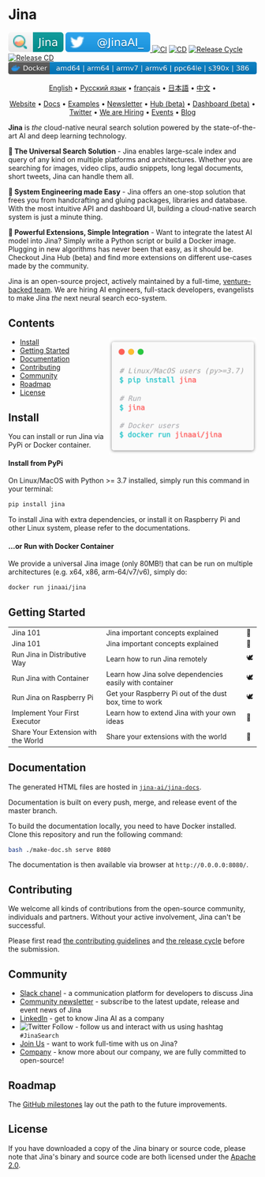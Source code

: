 # Jina

[![Jina](./.github/jina-badge.svg)](https://jina.ai)
<a href="https://twitter.com/intent/tweet?text=%F0%9F%91%8DCheck+out+Jina%3A+the+New+Open-Source+Solution+for+Neural+Information+Retrieval+%F0%9F%94%8D%40JinaAI_&url=https%3A%2F%2Fgithub.com%2Fjina-ai%2Fjina&hashtags=JinaSearch&original_referer=http%3A%2F%2Fgithub.com%2F&tw_p=tweetbutton" target="_blank">
  <img src=".github/twitter-badge.svg"
       alt="tweet button" title="👍Check out Jina: the New Open-Source Solution for Neural Information Retrieval 🔍@JinaAI_"></img>
</a>
[![CI](https://github.com/jina-ai/jina/workflows/CI/badge.svg)](https://github.com/jina-ai/jina/actions?query=workflow%3ACI)
[![CD](https://github.com/jina-ai/jina/workflows/CD/badge.svg?branch=master)](https://github.com/jina-ai/jina/actions?query=workflow%3ACD)
[![Release Cycle](https://github.com/jina-ai/jina/workflows/Release%20Cycle/badge.svg)](https://github.com/jina-ai/jina/actions?query=workflow%3A%22Release+Cycle%22)
[![Release CD](https://github.com/jina-ai/jina/workflows/Release%20CD/badge.svg)](https://github.com/jina-ai/jina/actions?query=workflow%3A%22Release+CD%22)
[![Docker](.github/docker-badge.svg)](https://hub.docker.com/r/jinaai/jina/tags)

<p align="center">
  <a href="https://jina.ai">English</a> •
  <a href="">Русский язык</a> •
  <a href="">français</a> •
  <a href="">日本語</a> •
  <a href="">中文</a> •
</p>


<p align="center">
  <a href="https://jina.ai">Website</a> •
  <a href="https://docs.jina.ai">Docs</a> •
  <a href="https://docs.jina.ai">Examples</a> •
  <a href="mailto:newsletter+subscribe@jina.ai">Newsletter</a> •
  <a href="https://github.com/jina-ai/jina-hub">Hub (beta)</a> •
  <a href="https://board.jina.ai">Dashboard (beta)</a> •
  <a href="https://twitter.com/intent/tweet?text=%F0%9F%91%8DCheck+out+Jina%3A+the+New+Open-Source+Solution+for+Neural+Information+Retrieval+%F0%9F%94%8D%40JinaAI_&url=https%3A%2F%2Fgithub.com%2Fjina-ai%2Fjina&hashtags=JinaSearch&original_referer=http%3A%2F%2Fgithub.com%2F&tw_p=tweetbutton">Twitter</a> •
  <a href="https://jina.ai/jobs">We are Hiring</a> •
  <a href="https://jina.ai/events">Events</a> •
  <a href="https://blog.jina.ai">Blog</a>
</p>


**Jina** is *the* cloud-native neural search solution powered by the state-of-the-art AI and deep learning technology.

**🌌 The Universal Search Solution** - Jina enables large-scale index and query of any kind on multiple platforms and architectures. Whether you are searching for images, video clips, audio snippets, long legal documents, short tweets, Jina can handle them all.

**🐣 System Engineering made Easy** - Jina offers an one-stop solution that frees you from handcrafting and gluing packages, libraries and database. With the most intuitive API and dashboard UI, building a cloud-native search system is just a minute thing.

**🧩 Powerful Extensions, Simple Integration** - Want to integrate the latest AI model into Jina? Simply write a Python script or build a Docker image. Plugging in new algorithms has never been that easy, as it should be. Checkout Jina Hub (beta) and find more extensions on different use-cases made by the community.

Jina is an open-source project, actively maintained by a full-time, [venture-backed team](https://jina.ai). We are hiring AI engineers, full-stack developers, evangelists to make Jina *the* next neural search eco-system. 

## Contents

<img align="right" width="300px" src="./.github/install.png" />

<!-- START doctoc generated TOC please keep comment here to allow auto update -->
<!-- DON'T EDIT THIS SECTION, INSTEAD RE-RUN doctoc TO UPDATE -->


- [Install](#install)
- [Getting Started](#getting-started)
- [Documentation](#documentation)
- [Contributing](#contributing)
- [Community](#community)
- [Roadmap](#roadmap)
- [License](#license)

<!-- END doctoc generated TOC please keep comment here to allow auto update -->

## Install

You can install or run Jina via PyPi or Docker container.

#### Install from PyPi
 
On Linux/MacOS with Python >= 3.7 installed, simply run this command in your terminal:

```bash
pip install jina
```

To install Jina with extra dependencies, or install it on Raspberry Pi and other Linux system, please refer to the documentations.

#### ...or Run with Docker Container 

We provide a universal Jina image (only 80MB!) that can be run on multiple architectures (e.g. x64, x86, arm-64/v7/v6), simply do: 

```bash
docker run jinaai/jina
```

## Getting Started

||||
|---|---|---|
| Jina 101 | Jina important concepts explained | 🐣 |
| Jina 101 | Jina important concepts explained | 🐣 |
| Run Jina in Distributive Way | Learn how to run Jina remotely | 🕊️ |
| Run Jina with Container | Learn how Jina solve dependencies easily with container | 🕊️ |
| Run Jina on Raspberry Pi | Get your Raspberry Pi out of the dust box, time to work  | 🕊️ | 
| Implement Your First Executor | Learn how to extend Jina with your own ideas | 🚀 |
| Share Your Extension with the World | Share your extensions with the world | 🚀 | 
  
## Documentation 

The generated HTML files are hosted in [`jina-ai/jina-docs`](https://github.com/jina-ai/jina-docs).

Documentation is built on every push, merge, and release event of the master branch. 
 
To build the documentation locally, you need to have Docker installed. Clone this repository and run the following command: 

```bash
bash ./make-doc.sh serve 8080
```

The documentation is then available via browser at `http://0.0.0.0:8080/`.

## Contributing

We welcome all kinds of contributions from the open-source community, individuals and partners. Without your active involvement, Jina can't be successful.

Please first read [the contributing guidelines](CONTRIBUTING.md) and [the release cycle](RELEASE.md) before the submission. 

## Community

- [Slack chanel](https://join.slack.com/t/jina-ai/shared_invite/zt-dkl7x8p0-rVCv~3Fdc3~Dpwx7T7XG8w) - a communication platform for developers to discuss Jina
- [Community newsletter](mailto:newsletter+subscribe@jina.ai) - subscribe to the latest update, release and event news of Jina
- [LinkedIn](https://www.linkedin.com/showcase/31268045/) - get to know Jina AI as a company
- ![Twitter Follow](https://img.shields.io/twitter/follow/JinaAI_?label=Follow%20%40JinaAI_&style=social) - follow us and interact with us using hashtag `#JinaSearch`  
- [Join Us](mailto:hr@jina.ai) - want to work full-time with us on Jina?
- [Company](https://jina.ai) - know more about our company, we are fully committed to open-source!

## Roadmap

The [GitHub milestones](https://github.com/jina-ai/jina/milestones) lay out the path to the future improvements.


## License

If you have downloaded a copy of the Jina binary or source code, please note that Jina's binary and source code are both licensed under the [Apache 2.0](LICENSE).
